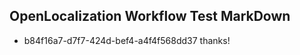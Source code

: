 ## OpenLocalization Workflow Test MarkDown
* b84f16a7-d7f7-424d-bef4-a4f4f568dd37 
thanks!<!--HONumber=Mar16_HO2-->
